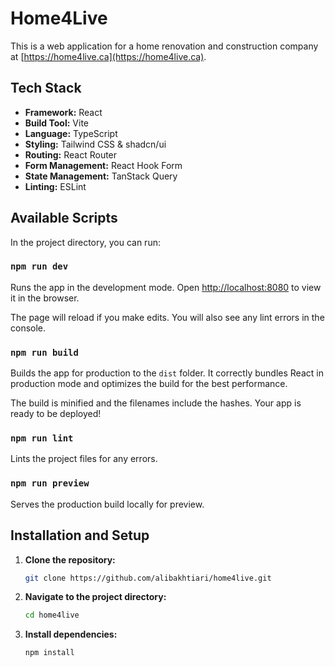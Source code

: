 # Home4Live

This is a web application for a home renovation and construction company at [https://home4live.ca](https://home4live.ca).

## Tech Stack

- **Framework:** React
- **Build Tool:** Vite
- **Language:** TypeScript
- **Styling:** Tailwind CSS & shadcn/ui
- **Routing:** React Router
- **Form Management:** React Hook Form
- **State Management:** TanStack Query
- **Linting:** ESLint

## Available Scripts

In the project directory, you can run:

### `npm run dev`

Runs the app in the development mode.
Open [http://localhost:8080](http://localhost:8080) to view it in the browser.

The page will reload if you make edits.
You will also see any lint errors in the console.

### `npm run build`

Builds the app for production to the `dist` folder.
It correctly bundles React in production mode and optimizes the build for the best performance.

The build is minified and the filenames include the hashes.
Your app is ready to be deployed!

### `npm run lint`

Lints the project files for any errors.

### `npm run preview`

Serves the production build locally for preview.

## Installation and Setup

1.  **Clone the repository:**
    ```sh
    git clone https://github.com/alibakhtiari/home4live.git
    ```
2.  **Navigate to the project directory:**
    ```sh
    cd home4live
    ```
3.  **Install dependencies:**
    ```sh
    npm install
